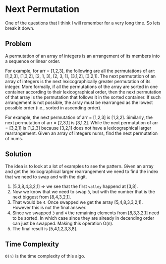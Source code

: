 # Next Permutation

One of the questions that I think I will remember for a very long time. So lets break it down.

## Problem
A permutation of an array of integers is an arrangement of its members into a sequence or linear order.

For example, for arr = [1,2,3], the following are all the permutations of arr: [1,2,3], [1,3,2], [2, 1, 3], [2, 3, 1], [3,1,2], [3,2,1].
The next permutation of an array of integers is the next lexicographically greater permutation of its integer. More formally, if all the permutations of the array are sorted in one container according to their lexicographical order, then the next permutation of that array is the permutation that follows it in the sorted container. If such arrangement is not possible, the array must be rearranged as the lowest possible order (i.e., sorted in ascending order).

For example, the next permutation of arr = [1,2,3] is [1,3,2].
Similarly, the next permutation of arr = [2,3,1] is [3,1,2].
While the next permutation of arr = [3,2,1] is [1,2,3] because [3,2,1] does not have a lexicographical larger rearrangement.
Given an array of integers nums, find the next permutation of nums.


## Solution

The idea is to look at a lot of examples to see the pattern. Given an array and get the lexicographical larger rearrangement we need to find the index that we need to swap and with the digit.

1. [5,3,8,4,3,2,1] => we see that the first `valley` happend at [3,8]. 
2. Now we know that we need to swap `3`, but with the number that is the next biggest from [8,4,3,2,1].
3. That would be `4`. Once swapped we get the array [5,4,8,3,3,2,1]. However this is not the final answer.
4. Since we swapped `3` and `4` the remaining elements from [8,3,3,2,1] need to be sorted. In which case since they are already in decending order can just be swapped. Making this operation O(n).
5. The final result is [5,4,1,2,3,3,8]. 

## Time Complexity

`O(n)` is the time complexity of this algo.
 